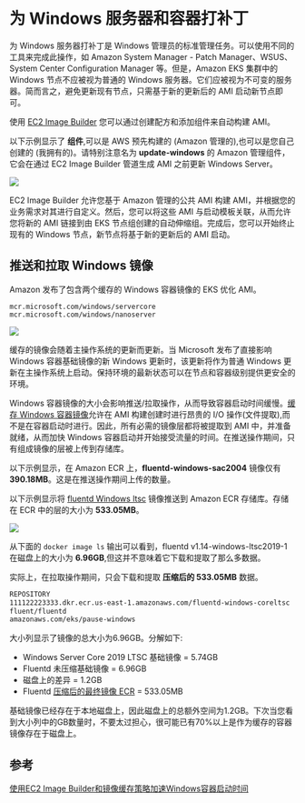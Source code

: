 # 为 Windows 服务器和容器打补丁

为 Windows 服务器打补丁是 Windows 管理员的标准管理任务。可以使用不同的工具来完成此操作，如 Amazon System Manager - Patch Manager、WSUS、System Center Configuration Manager 等。但是，Amazon EKS 集群中的 Windows 节点不应被视为普通的 Windows 服务器。它们应被视为不可变的服务器。简而言之，避免更新现有节点，只需基于新的更新后的 AMI 启动新节点即可。

使用 [EC2 Image Builder](https://aws.amazon.com/image-builder/) 您可以通过创建配方和添加组件来自动构建 AMI。

以下示例显示了 **组件**,可以是 AWS 预先构建的 (Amazon 管理的),也可以是您自己创建的 (我拥有的)。请特别注意名为 **update-windows** 的 Amazon 管理组件，它会在通过 EC2 Image Builder 管道生成 AMI 之前更新 Windows Server。

![](./images/associated-components.png)

EC2 Image Builder 允许您基于 Amazon 管理的公共 AMI 构建 AMI，并根据您的业务需求对其进行自定义。然后，您可以将这些 AMI 与启动模板关联，从而允许您将新的 AMI 链接到由 EKS 节点组创建的自动伸缩组。完成后，您可以开始终止现有的 Windows 节点，新节点将基于新的更新后的 AMI 启动。

## 推送和拉取 Windows 镜像
Amazon 发布了包含两个缓存的 Windows 容器镜像的 EKS 优化 AMI。
  
    mcr.microsoft.com/windows/servercore
    mcr.microsoft.com/windows/nanoserver

![](./images/images.png)

缓存的镜像会随着主操作系统的更新而更新。当 Microsoft 发布了直接影响 Windows 容器基础镜像的新 Windows 更新时，该更新将作为普通 Windows 更新在主操作系统上启动。保持环境的最新状态可以在节点和容器级别提供更安全的环境。

Windows 容器镜像的大小会影响推送/拉取操作，从而导致容器启动时间缓慢。[缓存 Windows 容器镜像](https://aws.amazon.com/blogs/containers/speeding-up-windows-container-launch-times-with-ec2-image-builder-and-image-cache-strategy/)允许在 AMI 构建创建时进行昂贵的 I/O 操作(文件提取),而不是在容器启动时进行。因此，所有必需的镜像层都将被提取到 AMI 中，并准备就绪，从而加快 Windows 容器启动并开始接受流量的时间。在推送操作期间，只有组成镜像的层被上传到存储库。

以下示例显示，在 Amazon ECR 上，**fluentd-windows-sac2004** 镜像仅有 **390.18MB**。这是在推送操作期间上传的数量。

以下示例显示将 [fluentd Windows ltsc](https://github.com/fluent/fluentd-docker-image/blob/master/v1.14/windows-ltsc2019/Dockerfile) 镜像推送到 Amazon ECR 存储库。存储在 ECR 中的层的大小为 **533.05MB**。

![](./images/ecr-image.png)

从下面的 `docker image ls` 输出可以看到，fluentd v1.14-windows-ltsc2019-1 在磁盘上的大小为 **6.96GB**,但这并不意味着它下载和提取了那么多数据。

实际上，在拉取操作期间，只会下载和提取 **压缩后的 533.05MB** 数据。

```bash
REPOSITORY                                                              TAG                        IMAGE ID       CREATED         SIZE
111122223333.dkr.ecr.us-east-1.amazonaws.com/fluentd-windows-coreltsc   latest                     721afca2c725   7 weeks ago     6.96GB
fluent/fluentd                                                          v1.14-windows-ltsc2019-1   721afca2c725   7 weeks ago     6.96GB
amazonaws.com/eks/pause-windows                                         latest                     6392f69ae6e7   10 months ago   255MB
```

大小列显示了镜像的总大小为6.96GB。分解如下:

* Windows Server Core 2019 LTSC 基础镜像 = 5.74GB
* Fluentd 未压缩基础镜像 = 6.96GB
* 磁盘上的差异 = 1.2GB
* Fluentd [压缩后的最终镜像 ECR](https://docs.aws.amazon.com/AmazonECR/latest/userguide/repository-info.html) = 533.05MB

基础镜像已经存在于本地磁盘上，因此磁盘上的总额外空间为1.2GB。下次当您看到大小列中的GB数量时，不要太过担心，很可能已有70%以上是作为缓存的容器镜像存在于磁盘上。

## 参考
[使用EC2 Image Builder和镜像缓存策略加速Windows容器启动时间](https://aws.amazon.com/blogs/containers/speeding-up-windows-container-launch-times-with-ec2-image-builder-and-image-cache-strategy/)